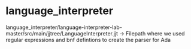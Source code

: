 # language_interpreter
language_interpreter/language-interpreter-lab-master/src/main/jjtree/LanguageInterpreter.jjt -> Filepath where we used regular expressions and bnf defintions to create the parser for Ada
